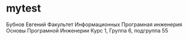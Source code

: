 # mytest
Бубнов 
Евгений
Факультет Информационных
Програмная инженерия
Основы Програмной Инженерии
Курс 1, Группа 6, подгруппа 55